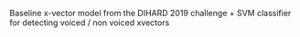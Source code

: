 
 
Baseline x-vector model from the DIHARD 2019 challenge + SVM classifier
for detecting voiced / non voiced xvectors
 

